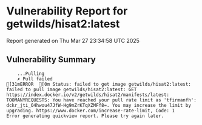 # Vulnerability Report for getwilds/hisat2:latest

Report generated on Thu Mar 27 23:34:58 UTC 2025

## Vulnerability Summary

```
    ...Pulling
    ✗ Pull failed
[31mERROR  [0m Status: failed to get image getwilds/hisat2:latest: failed to pull image getwilds/hisat2:latest: GET https://index.docker.io/v2/getwilds/hisat2/manifests/latest: TOOMANYREQUESTS: You have reached your pull rate limit as 'tfirmanfh': dckr_jti_O4hwou47JfW-Hg9mZrKTqXZMFf8=. You may increase the limit by upgrading. https://www.docker.com/increase-rate-limit, Code: 1 
Error generating quickview report. Please try again later.
```
